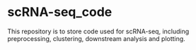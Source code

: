 # scRNA-seq_code
This repository is to store code used for scRNA-seq, including preprocessing, clustering, downstream analysis and plotting.

